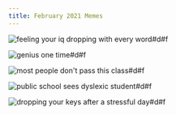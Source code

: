 ```yaml
---
title: February 2021 Memes
---
```


![feeling your iq dropping with every word#d#f](https://preview.redd.it/umcs2t9c7ye61.jpg?width=960&crop=smart&auto=webp&s=0a3a163fe02961affbba5de1577fcd05fb5db0bb "[[Reddit](https://www.reddit.com/r/memes/comments/lah3ty/my_iqs_going_doown/)] Arguing with someone talking nonsense")

![genius one time#d#f](https://preview.redd.it/dxubt15037g61.png?width=640&crop=smart&auto=webp&s=2dfdaa1484c4d0369a8bc396abfd7d6c16184df2 "[[Reddit](https://www.reddit.com/r/ProgrammerHumor/comments/lf5jhk/programming_in_a_nutshell/)] Programming in a nutshell")

![most people don't pass this class#d#f](https://i.redd.it/u9lgm34u3hg61.jpg "[[Reddit](https://www.reddit.com/r/dankmemes/comments/lg6525/being_bad_at_your_job_isnt_a_flex/)] Being bad at your job isn't a flex")

![public school sees dyslexic student#d#f](https://preview.redd.it/fwza33ufiqj61.png?width=640&crop=smart&auto=webp&s=5c79ee9d1afb177f45c1dd121b9d1d1a94df1d61 "[[Reddit](https://www.reddit.com/r/dankmemes/comments/lsnrb9/based_on_a_true_story/)] For legal reasons it's a joke")

![dropping your keys after a stressful day#d#f](https://preview.redd.it/h1em9m1k5qj61.jpg?width=960&crop=smart&auto=webp&s=09b6d088be245408d2ae5d664f49c40a843073ff "[[Reddit](https://www.reddit.com/r/me_irl/comments/lsmev6/me_irl/)] Hits too close to home")
